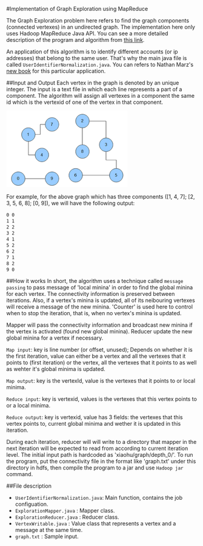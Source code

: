 #Implementation of Graph Exploration using MapReduce

The Graph Exploration problem here refers to find the graph components (connected vertexes) in an undirected graph. The implementation here only uses Hadoop MapReduce Java API. You can see a more detailed description of the program and algorithm from [this link](http://codingwiththomas.blogspot.com/2011/04/graph-exploration-with-hadoop-mapreduce.html).

An application of this algorithm is to identify different accounts (or ip addresses) that belong to the same user. That's why the main java file is called `UserIdentifierNormalization.java`. You can refers to Nathan Marz's [new book](http://www.manning.com/marz/) for this particular application.

##Input and Output
Each vertex in the graph is denoted by an unique integer. The input is a text file in which each line represents a part of a component. The algorithm will assign all vertexes in a component the same id which is the vertexid of one of the vertex in that component.

![alt text](image/graph.png "an undirected graph that has three components")

For example, for the above graph which has three components ([1, 4, 7]; [2, 3, 5, 6, 8]; [0, 9]), we will have the following output:

	0 0
	1 1
	2 2
	3 2
	4 1
	5 2
	6 2
	7 1
	8 2
	9 0

##How it works
In short, the algorithm uses a technique called `message passing` to pass message of 'local minina' in order to find the global minina for each vertex. The connectivity information is preserved between iterations. Also, if a vertex's minina is updated, all of its neibouring vertexes will receive a message of the new minina. 'Counter' is used here to control when to stop the iteration, that is, when no vertex's minina is updated. 

Mapper will pass the connectivity information and broadcast new minina if the vertex is activated (found new global minina). Reducer update the new global minina for a vertex if necessary.

`Map input`: key is line number (or offset, unused); Depends on whether it is the first iteration, value can either be a vertex and all the vertexes that it points to (first iteration) or the vertex, all the vertexes that it points to as well as wehter it's global minima is updated.

`Map output`: key is the vertexId, value is the vertexes that it points to or local minima.

`Reduce input`: key is vertexid, values is the vertexes that this vertex points to or a local minima.

`Reduce output`: key is vertexid, value has 3 fields: the vertexes that this vertex points to, current global minima and wether it is updated in this iteration.

During each iteration, reducer will will write to a directory that mapper in the next iteration will be expected to read from according to current iteration level. The initial input path is hardcoded as 'xiaohu/graph/depth_0/'. To run the program, put the connectivity file in the format like 'graph.txt' under this directory in hdfs, then compile the program to a jar and use `Hadoop jar` command.

##File description
* `UserIdentifierNormalization.java`: Main function, contains the job configuation.
* `ExplorationMapper.java`          : Mapper class.
* `ExplorationReducer.java`         : Reducer class.
* `VertexWritable.java`			    : Value class that represents a vertex and a message at the same time.
* `graph.txt`					    : Sample input.